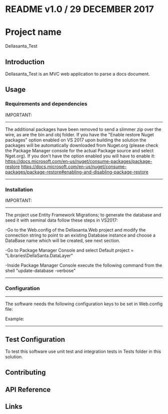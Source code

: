 README v1.0 / 29 DECEMBER 2017
=

# Project name
Dellasanta_Test

## Introduction
Dellasanta_Test is an MVC web application to parse a docs document.



## Usage


### Requirements and dependencies
IMPORTANT:
**************************************
The additional packages have been removed to send a slimmer zip over the wire, as are the bin and obj folder. 
If you have the "Enable restore Nuget packages" option enabled on VS 2017 upon building the solution the packages will be automatically downloaded from Nuget.org 
(please check the Package Manager console for the actual Package source and select Nget.org). 
If you don't have the option enabled you will have to enable it:
https://docs.microsoft.com/en-us/nuget/consume-packages/package-restore
https://docs.microsoft.com/en-us/nuget/consume-packages/package-restore#enabling-and-disabling-package-restore
**************************************




### Installation

IMPORTANT:
**************************************
The project use Entity Framework Migrations; to generate the database and seed it with seminal data follow these steps in VS2017:

-Go to the Web.config of the Dellasanta.Web project and modify the connection string to point to an existing Database instance 
and choose a DataBase name which will be created, see next section.

-Go to Package Manager Console and select Default project = "Libraries\DellaSanta.DataLayer"

-Inside Package Manager Console execute the following command from the shell "update-database -verbose"

**************************************


### Configuration
----------------------------------------------------------------------------------

The software needs the following configuration keys to be set in Web.config file:
<connectionStrings>
    <add name="DefaultConnection" connectionString="Data Source=[DATABASE_INSTANCE];Initial Catalog=[DATABASE_NAME];Integrated Security=SSPI;MultipleActiveResultSets=True;" providerName="System.Data.SqlClient" />
</connectionStrings>

Example:
<connectionStrings>
    <add name="DefaultConnection" connectionString="Data Source=localhost\SQLEXPRESS01;Initial Catalog=DellaSantaSchool;Integrated Security=SSPI;MultipleActiveResultSets=True;" providerName="System.Data.SqlClient" />
</connectionStrings>

----------------------------------------------------------------------------------


## Test Configuration
To test this software use unit test and integration tests in Tests folder in this solution.

## Contributing

## API Reference


## Links

